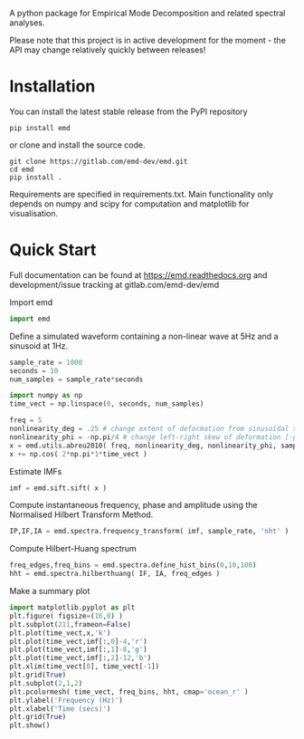 A python package for Empirical Mode Decomposition and related spectral analyses.

Please note that this project is in active development for the moment - the API may change relatively quickly between releases!

# Installation

You can install the latest stable release from the PyPI repository

```
pip install emd
```

or clone and install the source code.

```
git clone https://gitlab.com/emd-dev/emd.git
cd emd
pip install .
```

Requirements are specified in requirements.txt. Main functionality only depends
on numpy and scipy for computation and matplotlib for visualisation.

# Quick Start

Full documentation can be found at https://emd.readthedocs.org and development/issue tracking at gitlab.com/emd-dev/emd

Import emd

```python
import emd
```

Define a simulated waveform containing a non-linear wave at 5Hz and a sinusoid at 1Hz.

```python
sample_rate = 1000
seconds = 10
num_samples = sample_rate*seconds

import numpy as np
time_vect = np.linspace(0, seconds, num_samples)

freq = 5
nonlinearity_deg = .25 # change extent of deformation from sinusoidal shape [-1 to 1]
nonlinearity_phi = -np.pi/4 # change left-right skew of deformation [-pi to pi]
x = emd.utils.abreu2010( freq, nonlinearity_deg, nonlinearity_phi, sample_rate, seconds )
x += np.cos( 2*np.pi*1*time_vect )
```

Estimate IMFs

```python
imf = emd.sift.sift( x )
```

Compute instantaneous frequency, phase and amplitude using the Normalised Hilbert Transform Method.

```python
IP,IF,IA = emd.spectra.frequency_transform( imf, sample_rate, 'nht' )
```
Compute Hilbert-Huang spectrum

```python
freq_edges,freq_bins = emd.spectra.define_hist_bins(0,10,100)
hht = emd.spectra.hilberthuang( IF, IA, freq_edges )
```
Make a summary plot

```python
import matplotlib.pyplot as plt
plt.figure( figsize=(16,8) )
plt.subplot(211,frameon=False)
plt.plot(time_vect,x,'k')
plt.plot(time_vect,imf[:,0]-4,'r')
plt.plot(time_vect,imf[:,1]-8,'g')
plt.plot(time_vect,imf[:,2]-12,'b')
plt.xlim(time_vect[0], time_vect[-1])
plt.grid(True)
plt.subplot(2,1,2)
plt.pcolormesh( time_vect, freq_bins, hht, cmap='ocean_r' )
plt.ylabel('Frequency (Hz)')
plt.xlabel('Time (secs)')
plt.grid(True)
plt.show()
```

